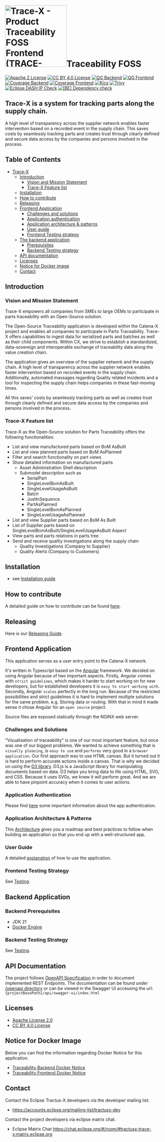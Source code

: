 <h1><img src="https://raw.githubusercontent.com/eclipse-tractusx/traceability-foss/main/frontend/src/assets/images/logo.svg" alt="Trace-X - Product Traceability FOSS Frontend (TRACE-FOSS)" style="width:200px;"/>Traceability FOSS</h1>

[![Apache 2 License](https://img.shields.io/badge/License-Apache_2.0-blue.svg)](https://github.com/eclipse-tractusx/traceability-foss/blob/main/LICENSE)
[![CC BY 4.0 License](https://img.shields.io/badge/Non--code_license-CC%20BY%204.0-orange.svg)](https://github.com/eclipse-tractusx/traceability-foss/blob/main/LICENSE_non-code)
[![QG Backend](https://sonarcloud.io/api/project_badges/measure?project=eclipse-tractusx_traceability-foss-backend&metric=alert_status)](https://sonarcloud.io/summary/new_code?id=eclipse-tractusx_traceability-foss-backend)
[![QG Frontend](https://sonarcloud.io/api/project_badges/measure?project=eclipse-tractusx_traceability-foss-frontend&metric=alert_status)](https://sonarcloud.io/summary/new_code?id=eclipse-tractusx_traceability-foss-frontend)
[![Coverage Backend](https://sonarcloud.io/api/project_badges/measure?project=eclipse-tractusx_traceability-foss-backend&metric=coverage)](https://sonarcloud.io/summary/new_code?id=eclipse-tractusx_traceability-foss-backend)
[![Coverage Frontend](https://sonarcloud.io/api/project_badges/measure?project=eclipse-tractusx_traceability-foss-frontend&metric=coverage)](https://sonarcloud.io/summary/new_code?id=eclipse-tractusx_traceability-foss-frontend)
[![Kics](https://github.com/eclipse-tractusx/traceability-foss/actions/workflows/kics.yml/badge.svg)](https://github.com/eclipse-tractusx/traceability-foss/actions/workflows/kics.yml)
[![Trivy](https://github.com/eclipse-tractusx/traceability-foss/actions/workflows/trivy.yml/badge.svg)](https://github.com/eclipse-tractusx/traceability-foss/actions/workflows/trivy.yml)
[![Eclipse DASH IP Check](https://github.com/eclipse-tractusx/traceability-foss/actions/workflows/eclipse-dash.yml/badge.svg)](https://github.com/eclipse-tractusx/traceability-foss/actions/workflows/eclipse-dash.yml)
[![[BE] Dependency check](https://github.com/catenax-ng/tx-traceability-foss/actions/workflows/dependency-check.yml/badge.svg)](https://github.com/catenax-ng/tx-traceability-foss/actions/workflows/dependency-check.yml)

## Trace-X is a system for tracking parts along the supply chain.

A high level of transparency across the supplier network enables faster intervention based on a recorded event in the supply chain. This saves costs by seamlessly tracking parts and creates trust through clearly defined and secure data access by the companies and persons involved in the process.

## Table of Contents
- [Trace-X](#trace-x-is-a-system-for-tracking-parts-along-the-supply-chain)
  - [Introduction](#introduction)
    - [Vision and Mission Statement](#vision-and-mission-statement)
    - [Trace-X Feature list](#trace-x-feature-list)
  - [Installation](#installation)
  - [How to contribute](#how-to-contribute)
  - [Releasing](#releasing)
  - [Frontend Application](#frontend-application)
    - [Challenges and solutions](#challenges-and-solutions)
    - [Application authentication](#application-authentication)
    - [Application architecture & patterns](#application-architecture--patterns)
    - [User guide](#user-guide)
    - [Frontend Testing strategy](#frontend-testing-strategy)
  - [The backend application](#backend-application)
    - [Prerequisites](#backend-prerequisites)
    - [Backend Testing strategy](#backend-testing-strategy)
  - [API documentation](#api-documentation)
  - [Licenses](#licenses)
  - [Notice for Docker image](#notice-for-docker-image)
  - [Contact](#contact)

## Introduction

### Vision and Mission Statement
Trace-X empowers all companies from SMEs to large OEMs to participate in parts traceability with an Open-Source solution.

The Open-Source Traceability application is developed within the Catena-X project and enables all companies to participate in Parts Traceability.
Trace-X offers capabilities to ingest data for serialized parts and batches as well as their child components. Within CX, we strive to establish a standardized, data-sovereign and interoperable exchange of traceability data along the value creation chain.

The application gives an overview of the supplier network and the supply chain. A high level of transparency across the supplier network enables faster intervention based on recorded events in the supply chain. Additionally, automated massages regarding Quality related incidents and a tool for inspecting the supply chain helps companies in these fast-moving times.

All this saves' costs by seamlessly tracking parts as well as creates trust through clearly defined and secure data access by the companies and persons involved in the process.

### Trace-X Feature list
Trace-X as the Open-Source solution for Parts Traceability offers the following functionalities:

* List and view manufactured parts based on BoM AsBuilt
* List and view planned parts based on BoM AsPlanned
* Filter and search functionality on part views
* Show detailed information on manufactured parts
  * Asset Administration Shell description
  * Submodel description such as
     * SerialPart
     * SingleLevelBomAsBuilt
     * SingleLevelUsageAsBuilt
     * Batch
     * JustInSequence
     * PartAsPlanned
     * SingleLevelBomAsPlanned
     * SingleLevelUsageAsPlanned
* List and view Supplier parts based on BoM As Built
* List of Supplier parts based on SingleLevelBomAsBuilt/SingleLevelUsageAsBuilt Aspect
* View parts and parts relations in parts tree
* Send and receive quality investigations along the supply chain
  * Quality Investigations (Company to Supplier)
  * Quality Alerts (Company to Customers)

## Installation

* see [Installation guide](INSTALL.md)

## How to contribute

A detailed guide on how to contribute can be found [here](CONTRIBUTING.md).

## Releasing
Here is our [Releasing Guide](docs/RELEASE.md).

## Frontend Application

This application serves as a user entry point to the Catena-X network.

It's written in Typescript based on the [Angular](https://angular.dev/) framework.
We decided on using Angular because of two important aspects.
Firstly, Angular comes with `strict guidelines`, which makes it harder to start working on for new developers, but for established developers it is `easy to start working with`.
Secondly, Angular `scales` perfectly in the long run. Because of the restricted possibilities and strict guidelines it is hard to implement multiple solutions for the same problem. e.g. Storing data or routing.
With that in mind it made sense it chose Angular for an `open source` project.

Source files are exposed statically through the NGINX web server.

### Challenges and Solutions

"Visualisation of traceability" is one of our most important feature, but once was one of our biggest problems.
We wanted to achieve something that is `visually pleasing`, is `easy to use` and `performs` very good in a `browser application`.
Our first approach was to use HTML canvas. But it turned out it is hard to perform accurate actions inside a canvas. That is why we decided on using the [D3 library](https://d3js.org/).
D3.js is a JavaScript library for manipulating documents based on data. D3 helps you bring data to life using HTML, SVG, and CSS.
Because it uses SVGs, we knew it will perform great. And we are able to have pinpoint accuracy when it comes to user actions.

### Application Authentication

Please find [here](frontend/AUTHENTICATION.md) some important information about the app authentication.

### Application Architecture & Patterns

This [Architecture](frontend/ARCHITECTURE.md) gives you a roadmap and best practices to follow when building an application
so that you end up with a well-structured app.

### User Guide

A detailed [explanation](docs/src/docs/user/user-manual.adoc) of how to use the application.

### Frontend Testing Strategy
See [Testing](frontend/TESTING.md).

## Backend Application

### Backend Prerequisites

* JDK 21
* [Docker Engine](https://docs.docker.com/engine/)

### Backend Testing Strategy
See [Testing](tx-backend/TESTING.md).

## API Documentation
The project follows [OpenAPI Specification](https://swagger.io/specification/) in order to document implemented REST Endpoints. The documentation can be found under [/openapi directory](https://github.com/eclipse-tractusx/traceability-foss/blob/main/tx-backend/openapi/traceability-foss-backend.json)
or can be viewed in the Swagger UI accessing the url: `{projectBasePath}/api/swagger-ui/index.html`

## Licenses

* [Apache License 2.0](LICENSE)
* [CC BY 4.0 License](LICENSE_non-code)

## Notice for Docker Image

Below you can find the information regarding Docker Notice for this application.

- [Traceability Backend Docker Notice](DOCKER_NOTICE.md)
- [Traceability Frontend Docker Notice](frontend/DOCKER_NOTICE.md)

## Contact

Contact the Eclipse Tractus-X developers via the developer mailing list.

* https://accounts.eclipse.org/mailing-list/tractusx-dev

Contact the project developers via eclipse matrix chat.

* Eclipse Matrix Chat https://chat.eclipse.org/#/room/#tractusx-trace-x:matrix.eclipse.org
